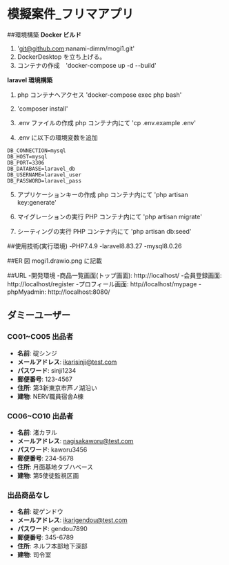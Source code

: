 # 模擬案件\_フリマアプリ

##環境構築
**Docker ビルド**

1. 'git@github.com:nanami-dimm/mogi1.git'
2. DockerDesktop を立ち上げる。
3. コンテナの作成　'docker-compose up -d --build'

**laravel 環境構築**

1. php コンテナへアクセス
   'docker-compose exec php bash'
2. 'composer install'

3. .env ファイルの作成
   php コンテナ内にて
   'cp .env.example .env'

4. .env に以下の環境変数を追加

```text
DB_CONNECTION=mysql
DB_HOST=mysql
DB_PORT=3306
DB_DATABASE=laravel_db
DB_USERNAME=laravel_user
DB_PASSWORD=laravel_pass
```

5. アプリケーションキーの作成
   php コンテナ内にて
   'php artisan key:generate'

6. マイグレーションの実行
   PHP コンテナ内にて
   'php artisan migrate'

7. シーティングの実行
   PHP コンテナ内にて
   'php artisan db:seed'

##使用技術(実行環境)
-PHP7.4.9
-laravel8.83.27
-mysql8.0.26

##ER 図
mogi1.drawio.png に記載

##URL -開発環境 -商品一覧画面(トップ画面): http://localhost/ -会員登録画面: http://localhost/register -プロフィール画面: http//localhost/mypage
-phpMyadmin: http://localhost:8080/

## ダミーユーザー

### CO01~CO05 出品者
- **名前**: 碇シンジ  
- **メールアドレス**: ikarisinji@test.com  
- **パスワード**: sinji1234  
- **郵便番号**: 123-4567  
- **住所**: 第3新東京市芦ノ湖沿い  
- **建物**: NERV職員宿舎A棟

### CO06~CO10 出品者
- **名前**: 渚カヲル  
- **メールアドレス**: nagisakaworu@test.com  
- **パスワード**: kaworu3456  
- **郵便番号**: 234-5678  
- **住所**: 月面基地タブハベース  
- **建物**: 第5使徒監視区画

### 出品商品なし
- **名前**: 碇ゲンドウ  
- **メールアドレス**: ikarigendou@test.com  
- **パスワード**: gendou7890  
- **郵便番号**: 345-6789  
- **住所**: ネルフ本部地下深部  
- **建物**: 司令室


